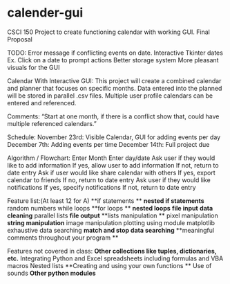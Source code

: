 # calender-gui
CSCI 150 Project to create functioning calendar with working GUI. 
Final Proposal 

TODO: 
Error message if conflicting events on date.
Interactive Tkinter dates Ex. Click on a date to prompt actions
Better storage system
More pleasant visuals for the GUI


Calendar With Interactive GUI:
This project will create a combined calendar and planner that focuses on specific months. Data entered into the planned will be stored in parallel .csv files. Multiple user profile calendars can be entered and referenced.

Comments: “Start at one month, if there is a conflict show that, could have multiple referenced calendars.”

Schedule: 
November 23rd: Visible Calendar, GUI for adding events per day
December 7th: Adding events per time
December 14th: Full project due

Algorithm / Flowchart:
Enter Month
Enter day/date
Ask user if they would like to add information
If yes, allow user to add information
If not, return to date entry
Ask if user would like share calendar with others
If yes, export calendar to friends
If no, return to date entry
Ask user if they would like notifications
If yes, specify notifications
If not, return to date entry
 
Feature list:(At least 12 for A) 
**if statements **
**nested if statements**
random numbers 
while loops 
**for loops **
**nested loops** 
**file input**
**data cleaning**
parallel lists
**file output**
**lists manipulation **
pixel manipulation 
**string manipulation**
image manipulation 
plotting using module matplotlib 
exhaustive data searching
**match and stop data searching**
**meaningful comments throughout your program **

Features not covered in class: 
**Other collections like tuples, dictionaries, etc.**
Integrating Python and Excel spreadsheets including formulas and VBA macros
Nested lists 
**Creating and using your own functions **
Use of sounds 
**Other python modules**

 
